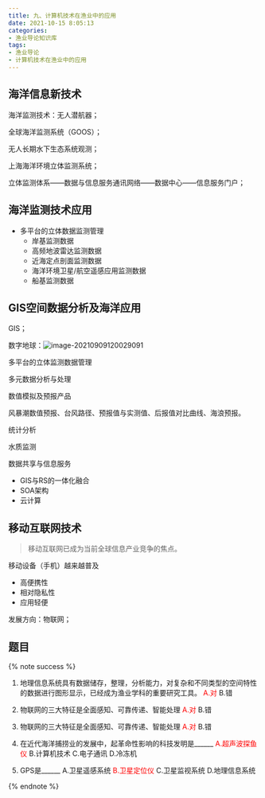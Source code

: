 ```yaml
---
title: 九、计算机技术在渔业中的应用
date: 2021-10-15 8:05:13
categories:
- 渔业导论知识库
tags:
- 渔业导论
- 计算机技术在渔业中的应用
---
```


## 海洋信息新技术

海洋监测技术：无人潜航器；

全球海洋监测系统（GOOS）；

无人长期水下生态系统观测；

<!--more-->

上海海洋环境立体监测系统；

立体监测体系——数据与信息服务通讯网络——数据中心——信息服务门户；

## 海洋监测技术应用

- 多平台的立体数据监测管理
  - 岸基监测数据
  - 高频地波雷达监测数据
  - 近海定点剖面监测数据
  - 海洋环境卫星/航空遥感应用监测数据
  - 船基监测数据

## GIS空间数据分析及海洋应用

GIS；

数字地球：![image-20210909120029091](https://i.loli.net/2021/09/09/4sKIXe8y9mLgMnR.png)

多平台的立体监测数据管理

多元数据分析与处理

数值模拟及预报产品

风暴潮数值预报、台风路径、预报值与实测值、后报值对比曲线、海浪预报。

统计分析

水质监测

数据共享与信息服务

+ GIS与RS的一体化融合
+ SOA架构
+ 云计算

## 移动互联网技术

> 移动互联网已成为当前全球信息产业竞争的焦点。

移动设备（手机）越来越普及

- 高便携性
- 相对隐私性
- 应用轻便

发展方向：物联网；

## 题目

{% note success %}

1. 地理信息系统具有数据储存，整理，分析能力，对复杂和不同类型的空间特性的数据进行图形显示，已经成为渔业学科的重要研究工具。
 <span style="color: red;">A.对</span>
 B.错

2. 物联网的三大特征是全面感知、可靠传递、智能处理
 <span style="color: red;">A.对</span>
 B.错

3. 物联网的三大特征是全面感知、可靠传递、智能处理
 <span style="color: red;">A.对</span>
 B.错

4. 在近代海洋捕捞业的发展中，起革命性影响的科技发明是______
 <span style="color: red;">A.超声波探鱼仪</span>
 B.计算机技术
 C.电子通讯
 D.冷冻机

5. GPS是______
 A.卫星遥感系统
 <span style="color: red;">B.卫星定位仪</span>
 C.卫星监视系统
 D.地理信息系统

{% endnote %}
